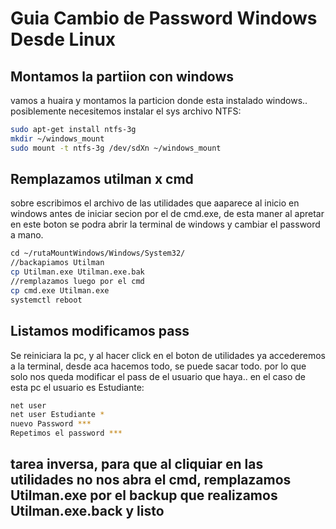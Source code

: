 # Guia Cambio de Password Windows Desde Linux

## Montamos la partiion con windows  

vamos a huaira y montamos la particion donde esta instalado windows.. posiblemente necesitemos instalar el sys archivo NTFS:

```bash
sudo apt-get install ntfs-3g
mkdir ~/windows_mount
sudo mount -t ntfs-3g /dev/sdXn ~/windows_mount
```

## Remplazamos utilman x cmd

sobre escribimos el archivo de las utilidades que aaparece al inicio en windows antes de iniciar secion por el de cmd.exe, de esta maner al apretar en este boton se podra abrir la terminal de windows y cambiar el password a mano.

```bash
‌cd ~/rutaMountWindows/Windows/System32/
//backapiamos Utilman
cp Utilman.exe Utilman.exe.bak
//remplazamos luego por el cmd
cp cmd.exe Utilman.exe
systemctl reboot
```

## Listamos modificamos pass  

Se reiniciara la pc, y al hacer click en el boton de utilidades ya accederemos a la terminal, desde aca hacemos todo, se puede sacar todo. por lo que solo nos queda modificar el pass de el usuario que haya.. en el caso de esta pc el usuario es Estudiante:

```bash
net user
net user Estudiante *
nuevo Password ***
Repetimos el password ***
```

## tarea inversa, para que al cliquiar en las utilidades no nos abra el cmd, remplazamos Utilman.exe por el backup que realizamos Utilman.exe.back y listo
